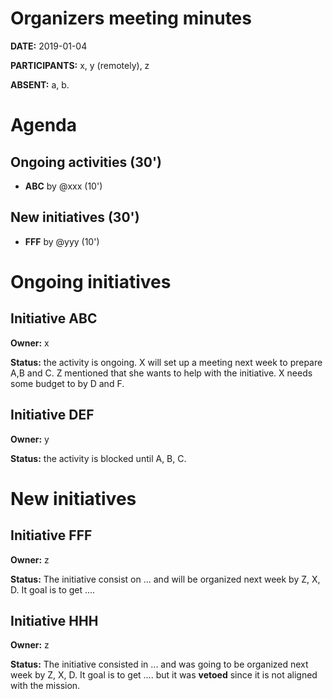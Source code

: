 # Organizers meeting minutes

**DATE:** 2019-01-04

**PARTICIPANTS:** x, y (remotely), z

**ABSENT:** a, b.

# Agenda

## Ongoing activities (30')

* **ABC** by @xxx (10')

## New initiatives (30')

* **FFF** by @yyy (10')

# Ongoing initiatives

## Initiative ABC

**Owner:** x

**Status:** the activity is ongoing. X will set up a meeting next week to prepare A,B and C. Z mentioned that she wants to help with the initiative. X needs some budget to by D and F.

## Initiative DEF

**Owner:** y

**Status:** the activity is blocked until A, B, C.

# New initiatives

## Initiative FFF

**Owner:** z

**Status:** The initiative consist on ... and will be organized next week by Z, X, D. It goal is to get ....

## Initiative HHH

**Owner:** z

**Status:** The initiative consisted in ... and was going to be organized next week by Z, X, D. It goal is to get .... but it was **vetoed** since it is not aligned with the mission.
